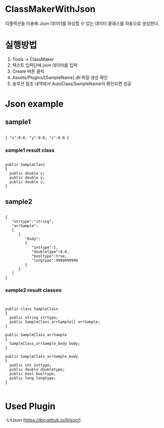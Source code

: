# ClassMakerWithJson
리플렉션을 이용해 Json 데이터를 파싱할 수 있는 데이터 클래스를 자동으로 생성한다. 

# 실행방법
1. Tools -> ClassMaker
2. 텍스트 입력단에 json 데이터를 입력
3. Create 버튼 클릭
4. Assets/Plugins/[SampleName].dll 파일 생성 확인
5. 솔루션 참조 내역에서 AutoClass/SampleName이 확인되면 성공

# Json example

## sample1
<pre><code>
{ "x":0.0, "y":0.0, "z":0.0 }
</code></pre>

### sample1 result class

<pre><code>
public SampleClass
{
  public double x;
  public double y;
  public double z;
}
</code></pre>

## sample2
<pre><code>
{
   "strtype":"string",
   "arrSample":
   [
      {  
         "body":
         {  
            "inttype":1,
            "doubletype":0.0,
            "booltype":true,
            "longtype":9999999999
         }
      }
   ]
}
</code></pre>

### sample2 result classes
<pre><code>

public class SampleClass
{
  public string strtype;
  public SampleClass_arrSample[] arrSample;
}

public SampleClass_arrSample
{
  SampleClass_arrSample_body body;
}

public SampleClass_arrSample_body
{
  public int inttype;
  public double doubletype;
  public bool booltype;
  public long longtype;  
}

</pre></code>

# Used Plugin
-LitJson (https://lbv.github.io/litjson/)




